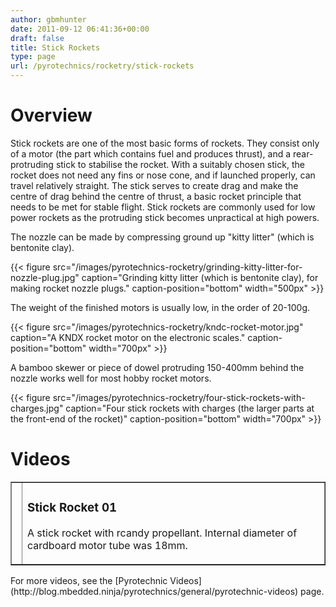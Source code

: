 ```yaml
---
author: gbmhunter
date: 2011-09-12 06:41:36+00:00
draft: false
title: Stick Rockets
type: page
url: /pyrotechnics/rocketry/stick-rockets
---
```


# Overview


Stick rockets are one of the most basic forms of rockets. They consist only of a motor (the part which contains fuel and produces thrust), and a rear-protruding stick to stabilise the rocket. With a suitably chosen stick, the rocket does not need any fins or nose cone, and if launched properly, can travel relatively straight. The stick serves to create drag and make the centre of drag behind the centre of thrust, a basic rocket principle that needs to be met for stable flight. Stick rockets are commonly used for low power rockets as the protruding stick becomes unpractical at high powers.

The nozzle can be made by compressing ground up "kitty litter" (which is bentonite clay).

{{< figure src="/images/pyrotechnics-rocketry/grinding-kitty-litter-for-nozzle-plug.jpg" caption="Grinding kitty litter (which is bentonite clay), for making rocket nozzle plugs." caption-position="bottom" width="500px" >}}

The weight of the finished motors is usually low, in the order of 20-100g.

{{< figure src="/images/pyrotechnics-rocketry/kndc-rocket-motor.jpg" caption="A KNDX rocket motor on the electronic scales." caption-position="bottom" width="700px" >}}

A bamboo skewer or piece of dowel protruding 150-400mm behind the nozzle works well for most hobby rocket motors.

{{< figure src="/images/pyrotechnics-rocketry/four-stick-rockets-with-charges.jpg" caption="Four stick rockets with charges (the larger parts at the front-end of the rocket)" caption-position="bottom" width="700px" >}}


# Videos


<table cellpadding="1" cellspacing="1" border="1" >
<tbody >
<tr >

<td >
</td>

<td >


### Stick Rocket 01


A stick rocket with rcandy propellant. Internal diameter of cardboard motor tube was 18mm.
</td>
</tr>
</tbody>
</table>
For more videos, see the [Pyrotechnic Videos](http://blog.mbedded.ninja/pyrotechnics/general/pyrotechnic-videos) page.

